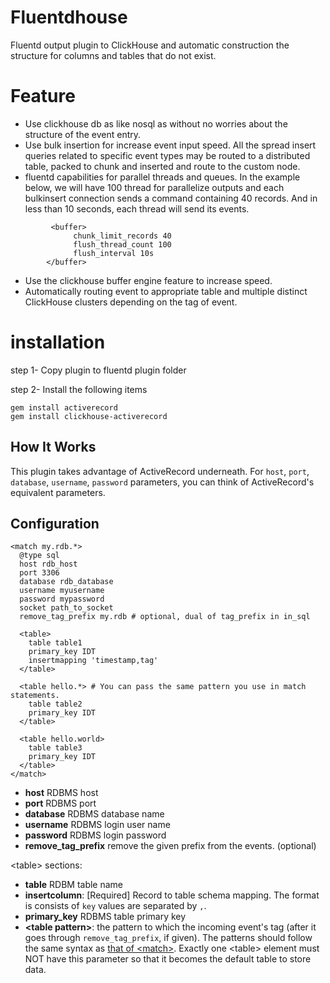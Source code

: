 # Fluentdhouse
 Fluentd output plugin to ClickHouse and automatic construction the structure for columns and tables that do not exist. 
 
# Feature
 *  Use clickhouse db as like nosql as without no worries about the structure of the event entry.
 *  Use bulk insertion for increase event input speed. All the spread insert queries related to specific event types may be routed to a distributed table, packed to chunk and inserted and route to the custom node.
 *  fluentd capabilities for parallel threads and queues.
 In the example below, we will have 100 thread for parallelize outputs and each bulkinsert connection sends a command containing 40 records. And in less than 10 seconds, each thread will send its events.

```
         <buffer>
		      chunk_limit_records 40
		      flush_thread_count 100
		      flush_interval 10s
        </buffer>

```

 *  Use the clickhouse buffer engine feature to increase speed.
 *  Automatically routing event to appropriate table and multiple distinct ClickHouse clusters depending on the tag of event. 
  


# installation
step 1- Copy plugin to fluentd plugin folder

step 2- Install the following items 

```
gem install activerecord
gem install clickhouse-activerecord

```

## How It Works

This plugin takes advantage of ActiveRecord underneath. For `host`, `port`, `database`, `username`, `password` parameters, you can think of ActiveRecord's equivalent parameters.

## Configuration

    <match my.rdb.*>
      @type sql
      host rdb_host
      port 3306
      database rdb_database
      username myusername
      password mypassword
      socket path_to_socket
      remove_tag_prefix my.rdb # optional, dual of tag_prefix in in_sql

      <table>
        table table1
        primary_key IDT
        insertmapping 'timestamp,tag'
      </table>

      <table hello.*> # You can pass the same pattern you use in match statements.
        table table2
        primary_key IDT
      </table>
      
      <table hello.world>
        table table3
        primary_key IDT
      </table>
    </match>

* **host** RDBMS host
* **port** RDBMS port
* **database** RDBMS database name
* **username** RDBMS login user name
* **password** RDBMS login password
* **remove_tag_prefix** remove the given prefix from the events. (optional)

\<table\> sections:

* **table** RDBM table name
* **insertcolumn**: [Required] Record to table schema mapping. The format is consists of `key` values are separated by `,`.
* **primary_key** RDBMS table primary key
* **\<table pattern\>**: the pattern to which the incoming event's tag (after it goes through `remove_tag_prefix`, if given). The patterns should follow the same syntax as [that of \<match\>](https://docs.fluentd.org/configuration/config-file#how-match-patterns-work). Exactly one \<table\> element must NOT have this parameter so that it becomes the default table to store data.
